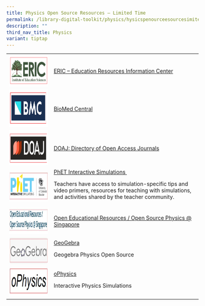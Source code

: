 ```yaml
---
title: Physics Open Source Resources – Limited Time
permalink: /library-digital-toolkit/physics/hysicspenourceesourcesimitedime/
description: ""
third_nav_title: Physics
variant: tiptap
---
```

<table>
<tbody>
<tr>
<td><a rel="noopener noreferrer" target="_blank" href="https://eric.ed.gov/"><img height="83" width="200" alt="" src="/images/Library%20Digital%20Toolkit/ERIC-300x125.png" class="alignnone wp-image-19036"></a></td>
<td><a rel="noopener noreferrer" target="_blank" href="https://eric.ed.gov/">ERIC – Education Resources Information Center</a></td>
</tr>
<tr>
<td><a rel="noopener noreferrer" target="_blank" href="https://www.biomedcentral.com/"><img height="98" width="196" src="/images/Library%20Digital%20Toolkit/BMC.png"></a></td>
<td><a rel="noopener noreferrer" target="_blank" href="https://www.biomedcentral.com/">BioMed Central</a></td>
</tr>
<tr>
<td><a rel="noopener noreferrer" target="_blank" href="https://doaj.org/"><img height="92" width="200" src="/images/Library%20Digital%20Toolkit/DOAJ.png"></a></td>
<td><a rel="noopener noreferrer" target="_blank" href="https://doaj.org/">DOAJ: Directory of Open Access Journals</a></td>
</tr>
<tr>
<td><a rel="noopener" target="_blank" href="https://phet.colorado.edu/"><img height="79" width="200" alt="" src="/images/Library%20Digital%20Toolkit/PHET.jpg"></a></td>
<td><a rel="noopener" target="_blank" href="https://phet.colorado.edu/">PhET Interactive Simulations&nbsp;</a>
<p>Teachers have access to simulation-specific tips and video primers, resources for teaching with simulations, and activities shared by the teacher community.</p>
</td>
</tr>
<tr>
<td><a rel="noopener" target="_blank" href="https://iwant2study.org/ospsg/index.php/interactive-resources/physics"><img height="70" width="337" alt="" src="/images/Library%20Digital%20Toolkit/open-education.jpg"></a></td>
<td><a rel="noopener" target="_blank" href="https://iwant2study.org/ospsg/index.php/interactive-resources/physics">Open Educational Resources / Open Source Physics @ Singapore</a></td>
</tr>
<tr>
<td><a rel="noopener" target="_blank" href="https://www.geogebra.org/search/physics"><img height="70" width="200" src="/images/Library%20Digital%20Toolkit/gegebra.jpg"></a></td>
<td><a rel="noopener" target="_blank" href="https://www.geogebra.org/search/physics">GeoGebra</a>
<p>Geogebra Physics Open Source</p>
</td>
</tr>
<tr>
<td><a rel="noopener" target="_blank" href="https://ophysics.com/index.html"><img height="77" width="200" alt="" src="/images/Library%20Digital%20Toolkit/ophysics.jpg"></a></td>
<td><a rel="noopener" target="_blank" href="https://ophysics.com/index.html">oPhysics</a>
<p>Interactive Physics Simulations</p>
</td>
</tr>
</tbody>
</table>
<p>&nbsp;</p>